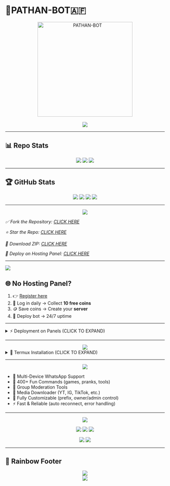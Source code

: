 # 🤖PATHAN-BOT🇦🇫

<div align="center">  
  <img src="https://files.catbox.moe/psvj7p.jpeg" alt="PATHAN-BOT" height="300"/>  
  <br><br>  

  <img src="https://readme-typing-svg.demolab.com?font=Fredoka+One&size=40&pause=1000&color=ff00ff,00ffff,32cd32,ffa500&center=true&vCenter=true&width=900&height=70&lines=Welcome+to+PATHAN-BOT!;Multi-Device+WhatsApp+Bot;Fast+%7C+Reliable+%7C+Powerful;Made+with+%E2%9D%A4+by+Shafi+Pathan"/>  
</div>  

---

## 📊 Repo Stats

<p align="center">  
  <img src="https://komarev.com/ghpvc/?username=Shafiullah90&label=👀+Profile+Views&color=ff69b4&style=for-the-badge"/>  
  <img src="https://visitor-badge.laobi.icu/badge?page_id=Shafiullah90.Shafi-king-bot&left_color=blueviolet&right_color=brightgreen&left_text=Unique+Visitors"/>  
  <img src="https://img.shields.io/github/repo-size/Shafiullah90/Shafi-king-bot?color=gold&style=for-the-badge&logo=github&label=Repo+Size"/>  
</p>  

---

## 🏆 GitHub Stats

<p align="center">  
  <a href="https://github.com/Shafiullah90/Shafi-king-bot/forks"><img src="https://img.shields.io/github/forks/Shafiullah90/Shafi-king-bot?style=for-the-badge&logo=github&color=darkgreen"/></a>  
  <a href="https://github.com/Shafiullah90/Shafi-king-bot/stargazers"><img src="https://img.shields.io/github/stars/Shafiullah90/Shafi-king-bot?style=for-the-badge&logo=github&color=yellow"/></a>  
  <a href="https://github.com/Shafiullah90/Shafi-king-bot/issues"><img src="https://img.shields.io/github/issues/Shafiullah90/Shafi-king-bot?style=for-the-badge&logo=github&color=red"/></a>  
  <a href="https://github.com/Shafiullah90/Shafi-king-bot"><img src="https://img.shields.io/badge/Made%20By-Shafi%20Pathan-blueviolet?style=for-the-badge"/></a>  
</p>  

---

<div align="center">  
  <img src="https://readme-typing-svg.demolab.com?font=Fredoka+One&size=30&pause=1000&color=32cd32,ff6347,1e90ff&center=true&width=500&height=40&lines=Quick+Links"/>  
</div>  

*✅ Fork the Repository: [CLICK HERE](https://github.com/Shafiullah90/Shafi-king-bot/forks)*

*⭐ Star the Repo: [CLICK HERE](https://github.com/Shafiullah90/Shafi-king-bot/stargazers)*

*💾 Download ZIP: [CLICK HERE](https://github.com/Shafiullah90/Shafi-king-bot/archive/refs/heads/main.zip)*

*🚀 Deploy on Hosting Panel: [CLICK HERE](https://bot-hosting.net/?aff=1275699384331403356)*

---

<a><img src="https://i.imgur.com/LyHic3i.gif"/></a>

## 🌐 No Hosting Panel?

1. 👉 [Register here](https://control.bot-hosting.net/)
2. 🎁 Log in daily → Collect **10 free coins**
3. 🪙 Save coins → Create your **server**
4. 🚀 Deploy bot → 24/7 uptime

---

<details>  
<summary>⚡ Deployment on Panels (CLICK TO EXPAND)</summary>  

```markdown
1. Fork the Repository  
2. Sync fork if already forked  
3. Download ZIP → Upload to your panel  
4. Unarchieve files & delete another 
5. Move all files into container (../)  
6. Go to console → Start bot  
7. Wait 5–10 mins  
8. Enter your WhatsApp number → Get Pair Code  
9. Link device → ✅ Bot Online!  
```

</details>  

---

<div align="center">  
  <img src="https://readme-typing-svg.demolab.com?font=Fredoka+One&size=30&pause=1000&color=ff4500,32cd32,00ced1&center=true&width=500&height=40&lines=Run+on+Termux+(Android)"/>  
</div>  

<details>  
<summary>📱 Termux Installation (CLICK TO EXPAND)</summary>  

```bash
# Update Termux
pkg update && pkg upgrade

# Install Node.js & Git
pkg install git nodejs -y

# Clone repo
git clone https://github.com/Shafiullah90/Shafi-king-bot.git

# Enter folder
cd Shafi-king-bot

# Install dependencies
npm install

# Start the bot
node index.js
```

👉 Enter your WhatsApp number → Get **pairing code** → Link device → 🎉 Bot is live

</details>  

---

<div align="center">  
  <img src="https://readme-typing-svg.demolab.com?font=Fredoka+One&size=30&pause=1000&color=ffa500,ff6347,1e90ff&center=true&width=500&height=40&lines=Key+Features"/>  
</div>  

* 💬 Multi-Device WhatsApp Support
* 🎉 400+ Fun Commands (games, pranks, tools)
* 🔧 Group Moderation Tools
* 📁 Media Downloader (YT, IG, TikTok, etc.)
* 🤖 Fully Customizable (prefix, owner/admin control)
* ⚡ Fast & Reliable (auto reconnect, error handling)

---

<div align="center">  
  <img src="https://readme-typing-svg.demolab.com?font=Fredoka+One&size=30&pause=1000&color=00ff7f,ff1493,1e90ff&center=true&width=500&height=40&lines=Contacts"/>  
</div>  

<p align="center">  
  <a href="https://wa.me/93703802176"><img src="https://img.shields.io/badge/WhatsApp-%2325D366?style=for-the-badge&logo=whatsapp&logoColor=white"/></a>  
  <a href="https://t.me/Shafikhanbe"><img src="https://img.shields.io/badge/Telegram-%230068FF?style=for-the-badge&logo=telegram&logoColor=white"/></a>  
  <a href="https://www.facebook.com/Shafikhanicfu"><img src="https://img.shields.io/badge/Facebook-%231877F2?style=for-the-badge&logo=facebook&logoColor=white"/></a>  
</p>  

<p align="center">  
  <a href="https://chat.whatsapp.com/JvIe71GfSU9IYDBO8YRsDu?mode=ac_t"><img src="https://img.shields.io/badge/WhatsApp_Group-%2325D366?style=for-the-badge&logo=whatsapp&logoColor=white"/></a>  
  <a href="https://chat.whatsapp.com/JvIe71GfSU9IYDBO8YRsDu?mode=ac_t"><img src="https://img.shields.io/badge/Bot_Support-%2325D366?style=for-the-badge&logo=whatsapp&logoColor=white"/></a>  
</p>  

---

## 🌈 Rainbow Footer

<div align="center">  
  <img src="https://capsule-render.vercel.app/api?  type=waving&color=gradient&height=90&section=footer&animation=twinkling"/>  
  <br>  
  <img src="https://readme-typing-svg.demolab.com?font=Fira+Code&size=22&pause=1000&color=ff00ff,00ffff,32cd32,ffa500&center=true&vCenter=true&width=900&lines=✨+Made+with+Love+by+Shafi+Pathan🇦🇫;⭐+Star+the+Repo+if+you+Love+It!;🚀+The+Future+of+WhatsApp+Bots+is+Here"/>  
</div>  
